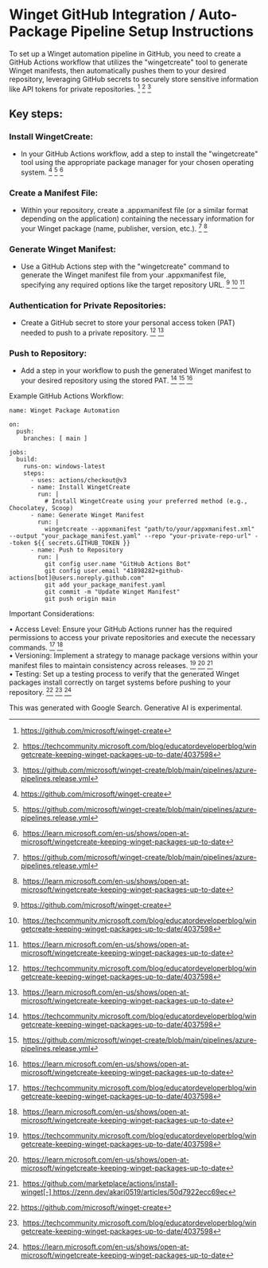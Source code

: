 # Winget GitHub Integration / Auto-Package Pipeline Setup Instructions

To set up a Winget automation pipeline in GitHub, you need to create a GitHub Actions workflow that utilizes the "wingetcreate" tool to generate Winget manifests, then automatically pushes them to your desired repository, leveraging GitHub secrets to securely store sensitive information like API tokens for private repositories. [^1] [^2] [^3]  

## Key steps:

### Install WingetCreate:
- In your GitHub Actions workflow, add a step to install the "wingetcreate" tool using the appropriate package manager for your chosen operating system. [^1] [^3] [^4]  

### Create a Manifest File:
- Within your repository, create a .appxmanifest file (or a similar format depending on the application) containing the necessary information for your Winget package (name, publisher, version, etc.). [^3] [^4]  

### Generate Winget Manifest:
- Use a GitHub Actions step with the "wingetcreate" command to generate the Winget manifest file from your .appxmanifest file, specifying any required options like the target repository URL. [^1] [^2] [^4]  

### Authentication for Private Repositories:
- Create a GitHub secret to store your personal access token (PAT) needed to push to a private repository. [^2] [^4]  

### Push to Repository:
- Add a step in your workflow to push the generated Winget manifest to your desired repository using the stored PAT. [^2] [^3] [^4]  

Example GitHub Actions Workflow:

```
name: Winget Package Automation

on:
  push: 
    branches: [ main ]

jobs:
  build:
    runs-on: windows-latest
    steps:
      - uses: actions/checkout@v3
      - name: Install WingetCreate
        run: | 
          # Install WingetCreate using your preferred method (e.g., Chocolatey, Scoop)
      - name: Generate Winget Manifest
        run: | 
          wingetcreate --appxmanifest "path/to/your/appxmanifest.xml" --output "your_package_manifest.yaml" --repo "your-private-repo-url" --token ${{ secrets.GITHUB_TOKEN }} 
      - name: Push to Repository
        run: | 
          git config user.name "GitHub Actions Bot"
          git config user.email "41898282+github-actions[bot]@users.noreply.github.com"
          git add your_package_manifest.yaml
          git commit -m "Update Winget Manifest"
          git push origin main
```

Important Considerations:

• Access Level: Ensure your GitHub Actions runner has the required permissions to access your private repositories and execute the necessary commands. [^2] [^4]  
• Versioning: Implement a strategy to manage package versions within your manifest files to maintain consistency across releases. [^2] [^4] [^5]  
• Testing: Set up a testing process to verify that the generated Winget packages install correctly on target systems before pushing to your repository. [^1] [^2] [^4]  

This was generated with Google Search. Generative AI is experimental.

[^1]: https://github.com/microsoft/winget-create
[^2]: https://techcommunity.microsoft.com/blog/educatordeveloperblog/wingetcreate-keeping-winget-packages-up-to-date/4037598
[^3]: https://github.com/microsoft/winget-create/blob/main/pipelines/azure-pipelines.release.yml
[^4]: https://learn.microsoft.com/en-us/shows/open-at-microsoft/wingetcreate-keeping-winget-packages-up-to-date
[^5]: https://github.com/marketplace/actions/install-winget[-] https://zenn.dev/akari0519/articles/50d7922ecc69ec
